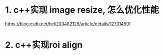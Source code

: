 # 1. c++实现 image resize, 怎么优化性能

https://blog.csdn.net/heli200482128/article/details/127314591

# 2. c++实现roi align 